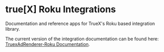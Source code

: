 # true[X] Roku Integrations

Documentation and reference apps for TrueX's Roku based integration library.

The current version of the integration documentation can be found here: [TruexAdRenderer-Roku Documentation](http://tbd).